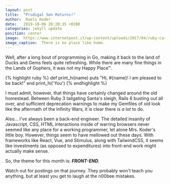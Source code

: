 ```yaml
---
layout: post
title:  "Prodigal Son Returns!"
author:  Raels Koder
date:   2019-10-06 20:20:35 +0200
categories: jekyll update
position: center
image:  https://www.internetpost.it/wp-content/uploads/2017/04/ruby-card.png
image_caption:  There is no place like home.
---
```

Well, after a long bout of programming in Go, making it back to the land of Ducks and Gems feels quite refreshing.
While there are many fine things in the Lands of Gophers, it was not my Happy Place™.  

{% highlight ruby %}
def print_hi(name)
  puts "Hi, #{name}!  I am pleased to be back!"
end
print_hi('You')
{% endhighlight %}

I must admit, however, that things have certainly changed around the old homestead.  Between Ruby 3 tailgating Santa's sleigh,
Rails 6 busting out all over, and sufficient deprecation warnings to make my Gemfiles of old look like the aftermath of the Infinity Wars,
it is clear there is *a lot* to do.

Also... I've always been a back-end engineer.  The detailed insanity of Javascript, CSS, HTML interactions inside of warring browsers
never seemed like any place for a working programmer, let alone Mrs. Koder's little boy.  However, things seem to have mellowed out these days.
With frameworks like React, Vue, and Stimulus, along with TailwindCSS, it seems like investments (as opposed to expenditures) into front-end work
might actually make sense.

So, the theme for this month is:  ***FRONT-END***.

Watch out for postings on that journey.  They probably won't teach you anything, but at least you get to laugh at the n00bee mistakes. 
